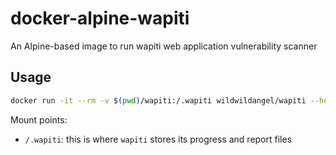 # docker-alpine-wapiti

An Alpine-based image to run wapiti web application vulnerability scanner

## Usage

```bash
docker run -it --rm -v $(pwd)/wapiti:/.wapiti wildwildangel/wapiti --help
```

Mount points:
  * `/.wapiti`: this is where `wapiti` stores its progress and report files
